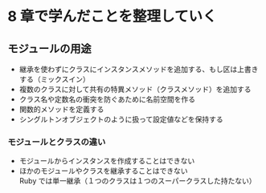 # 8 章で学んだことを整理していく

## モジュールの用途

- 継承を使わずにクラスにインスタンスメソッドを追加する、もし区は上書きする（ミックスイン）
- 複数のクラスに対して共有の特異メソッド（クラスメソッド）を追加する
- クラス名や定数名の衝突を防ぐあために名前空間を作る
- 関数的メソッドを定義する
- シングルトンオブジェクトのように扱って設定値などを保持する

### モジュールとクラスの違い

- モジュールからインスタンスを作成することはできない
- ほかのモジュールやクラスを継承することはできない<br>
  Ruby では単一継承（１つのクラスは１つのスーパークラスした持たない）
